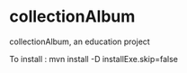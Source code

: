 # collectionAlbum

collectionAlbum, an education project

To install :
mvn install -D installExe.skip=false
